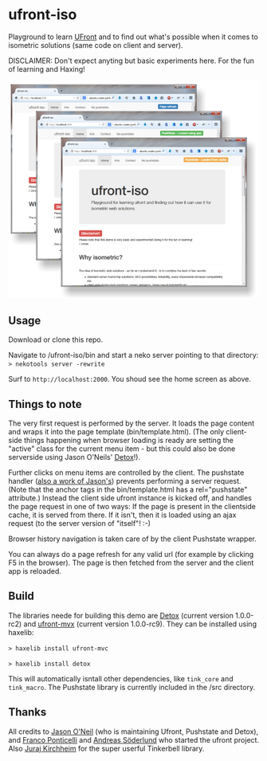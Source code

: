 ufront-iso
==========

Playground to learn [UFront](https://github.com/ufront) and to find out what's possible when it comes to isometric solutions (same code on client and server).

DISCLAIMER: Don't expect anyting but basic experiments here. For the fun of learning and Haxing!

![ufront-iso](/screen.png?raw=true "ufront-iso")

Usage
-----

Download or clone this repo.

Navigate to /ufront-iso/bin and start a neko server pointing to that directory:
`> nekotools server -rewrite`

Surf to `http://localhost:2000`. You shoud see the home screen as above.

Things to note
--------------

The very first request is performed by the server. It loads the page content and wraps it into the page template (bin/template.html). (The only client-side things happening when browser loading is ready are setting the "active" class for the current menu item - but this could also be done serverside using Jason O'Neils' [Detox](https://github.com/jasononeil/detox)!).

Further clicks on menu items are controlled by the client. The pushstate handler ([also a work of Jason's](https://github.com/jasononeil/detox)) prevents performing a server request. (Note that the anchor tags in the bin/template.html has a rel="pushstate" attribute.) Instead the client side ufront instance is kicked off, and handles the page request in one of two ways: If the page is present in the clientside cache, it is served from there. If it isn't, then it is loaded using an ajax request (to the server version of "itself"! :-)

Browser history navigation is taken care of by the client Pushstate wrapper.

You can always do a page refresh for any valid url (for example by clicking F5 in the browser). The page is then fetched from the server and the client app is reloaded.

Build
-----

The libraries neede for building this demo are [Detox](https://github.com/jasononeil/detox) (current version 1.0.0-rc2) and [ufront-mvx](https://github.com/ufront/ufront-mvc) (current version 1.0.0-rc9). They can be installed using haxelib:

`> haxelib install ufront-mvc`

`> haxelib install detox`

This will automatically isntall other dependencies, like `tink_core` and `tink_macro`. The Pushstate library is currently included in the /src directory.

Thanks
------
All credits to [Jason O'Neil](https://github.com/jasononeil/) (who is maintaining Ufront, Pushstate and Detox), and [Franco Ponticelli](https://github.com/fponticelli) and [Andreas Söderlund](https://github.com/ciscoheat) who started the ufront project. Also [Juraj Kirchheim](https://github.com/back2dos) for the super userful Tinkerbell library.
